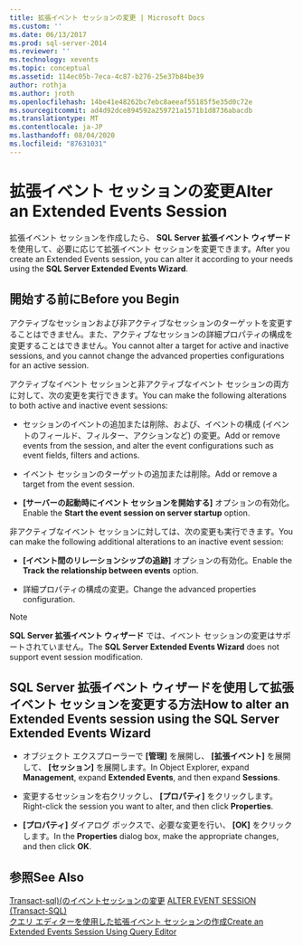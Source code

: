 ```yaml
---
title: 拡張イベント セッションの変更 | Microsoft Docs
ms.custom: ''
ms.date: 06/13/2017
ms.prod: sql-server-2014
ms.reviewer: ''
ms.technology: xevents
ms.topic: conceptual
ms.assetid: 114ec05b-7eca-4c87-b276-25e37b84be39
author: rothja
ms.author: jroth
ms.openlocfilehash: 14be41e48262bc7ebc8aeeaf55185f5e35d0c72e
ms.sourcegitcommit: ad4d92dce894592a259721a1571b1d8736abacdb
ms.translationtype: MT
ms.contentlocale: ja-JP
ms.lasthandoff: 08/04/2020
ms.locfileid: "87631031"
---
```

# <a name="alter-an-extended-events-session"></a><span data-ttu-id="3dc1f-102">拡張イベント セッションの変更</span><span class="sxs-lookup"><span data-stu-id="3dc1f-102">Alter an Extended Events Session</span></span>
  <span data-ttu-id="3dc1f-103">拡張イベント セッションを作成したら、 **SQL Server 拡張イベント ウィザード**を使用して、必要に応じて拡張イベント セッションを変更できます。</span><span class="sxs-lookup"><span data-stu-id="3dc1f-103">After you create an Extended Events session, you can alter it according to your needs using the **SQL Server Extended Events Wizard**.</span></span>  
  
## <a name="before-you-begin"></a><span data-ttu-id="3dc1f-104">開始する前に</span><span class="sxs-lookup"><span data-stu-id="3dc1f-104">Before you Begin</span></span>  
 <span data-ttu-id="3dc1f-105">アクティブなセッションおよび非アクティブなセッションのターゲットを変更することはできません。また、アクティブなセッションの詳細プロパティの構成を変更することはできません。</span><span class="sxs-lookup"><span data-stu-id="3dc1f-105">You cannot alter a target for active and inactive sessions, and you cannot change the advanced properties configurations for an active session.</span></span>  
  
 <span data-ttu-id="3dc1f-106">アクティブなイベント セッションと非アクティブなイベント セッションの両方に対して、次の変更を実行できます。</span><span class="sxs-lookup"><span data-stu-id="3dc1f-106">You can make the following alterations to both active and inactive event sessions:</span></span>  
  
-   <span data-ttu-id="3dc1f-107">セッションのイベントの追加または削除、および、イベントの構成 (イベントのフィールド、フィルター、アクションなど) の変更。</span><span class="sxs-lookup"><span data-stu-id="3dc1f-107">Add or remove events from the session, and alter the event configurations such as event fields, filters and actions.</span></span>  
  
-   <span data-ttu-id="3dc1f-108">イベント セッションのターゲットの追加または削除。</span><span class="sxs-lookup"><span data-stu-id="3dc1f-108">Add or remove a target from the event session.</span></span>  
  
-   <span data-ttu-id="3dc1f-109">**[サーバーの起動時にイベント セッションを開始する]** オプションの有効化。</span><span class="sxs-lookup"><span data-stu-id="3dc1f-109">Enable the **Start the event session on server startup** option.</span></span>  
  
 <span data-ttu-id="3dc1f-110">非アクティブなイベント セッションに対しては、次の変更も実行できます。</span><span class="sxs-lookup"><span data-stu-id="3dc1f-110">You can make the following additional alterations to an inactive event session:</span></span>  
  
-   <span data-ttu-id="3dc1f-111">**[イベント間のリレーションシップの追跡]** オプションの有効化。</span><span class="sxs-lookup"><span data-stu-id="3dc1f-111">Enable the **Track the relationship between events** option.</span></span>  
  
-   <span data-ttu-id="3dc1f-112">詳細プロパティの構成の変更。</span><span class="sxs-lookup"><span data-stu-id="3dc1f-112">Change the advanced properties configuration.</span></span>  
  
> [!NOTE]  
>  <span data-ttu-id="3dc1f-113">**SQL Server 拡張イベント ウィザード** では、イベント セッションの変更はサポートされていません。</span><span class="sxs-lookup"><span data-stu-id="3dc1f-113">The **SQL Server Extended Events Wizard** does not support event session modification.</span></span>  
  
## <a name="how-to-alter-an-extended-events-session-using-the-sql-server-extended-events-wizard"></a><span data-ttu-id="3dc1f-114">SQL Server 拡張イベント ウィザードを使用して拡張イベント セッションを変更する方法</span><span class="sxs-lookup"><span data-stu-id="3dc1f-114">How to alter an Extended Events session using the SQL Server Extended Events Wizard</span></span>  
  
-   <span data-ttu-id="3dc1f-115">オブジェクト エクスプローラーで **[管理]** を展開し、 **[拡張イベント]** を展開して、 **[セッション]** を展開します。</span><span class="sxs-lookup"><span data-stu-id="3dc1f-115">In Object Explorer, expand **Management**, expand **Extended Events**, and then expand **Sessions**.</span></span>  
  
-   <span data-ttu-id="3dc1f-116">変更するセッションを右クリックし、 **[プロパティ]** をクリックします。</span><span class="sxs-lookup"><span data-stu-id="3dc1f-116">Right-click the session you want to alter, and then click **Properties**.</span></span>  
  
-   <span data-ttu-id="3dc1f-117">**[プロパティ]** ダイアログ ボックスで、必要な変更を行い、 **[OK]** をクリックします。</span><span class="sxs-lookup"><span data-stu-id="3dc1f-117">In the **Properties** dialog box, make the appropriate changes, and then click **OK**.</span></span>  
  
## <a name="see-also"></a><span data-ttu-id="3dc1f-118">参照</span><span class="sxs-lookup"><span data-stu-id="3dc1f-118">See Also</span></span>  
 <span data-ttu-id="3dc1f-119">[Transact-sql&#41;&#40;のイベントセッションの変更](/sql/t-sql/statements/alter-event-session-transact-sql) </span><span class="sxs-lookup"><span data-stu-id="3dc1f-119">[ALTER EVENT SESSION &#40;Transact-SQL&#41;](/sql/t-sql/statements/alter-event-session-transact-sql) </span></span>  
 [<span data-ttu-id="3dc1f-120">クエリ エディターを使用した拡張イベント セッションの作成</span><span class="sxs-lookup"><span data-stu-id="3dc1f-120">Create an Extended Events Session Using Query Editor</span></span>](../../database-engine/create-an-extended-events-session-using-query-editor.md)  
  
  
